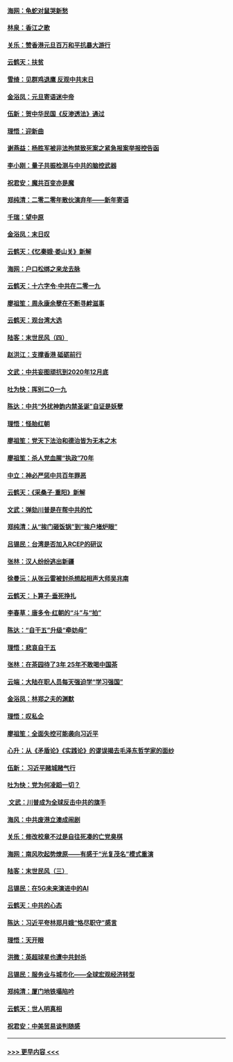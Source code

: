 #### [海网：龟蛇对鼠哭新愁](../pages/nsc993/n11764895.md?t=01031601) 
#### [林泉：香江之歌](../pages/nsc993/n11764415.md?t=01031601) 
#### [关乐：赞香港元旦百万和平抗暴大游行](../pages/nsc993/n11764382.md?t=01031601) 
#### [云鹤天：扶贫](../pages/nsc993/n11764245.md?t=01031601) 
#### [雪绮：见群鸡退鹰  反观中共末日](../pages/nsc993/n11762112.md?t=01031601) 
#### [金浴凤：元旦寄语迷中帝](../pages/nsc993/n11761788.md?t=01031601) 
#### [伍新：贺中华民国《反渗透法》通过](../pages/nsc993/n11761994.md?t=01031601) 
#### [理悟：迎新曲](../pages/nsc993/n11761152.md?t=01031601) 
#### [谢燕益：杨胜军被非法拘禁致死案之紧急报案举报控告函](../pages/nsc993/n11756134.md?t=01031601) 
#### [李小刚：量子共振检测与中共的脑控武器](../pages/nsc993/n11754518.md?t=01031601) 
#### [祝君安：魔共百变亦是魔](../pages/nsc993/n11754469.md?t=01031601) 
#### [郑纯清：二零二零年散伙演弃年——新年寄语](../pages/nsc993/n11754195.md?t=01031601) 
#### [千瑞：望中原](../pages/nsc993/n11754159.md?t=01031601) 
#### [金浴凤：末日叹](../pages/nsc993/n11752359.md?t=01031601) 
#### [云鹤天：《忆秦娥‧娄山关》新解](../pages/nsc993/n11752348.md?t=01031601) 
#### [海网：户口松绑之来龙去脉](../pages/nsc993/n11752328.md?t=01031601) 
#### [云鹤天：十六字令‧中共在二零一九](../pages/nsc993/n11752305.md?t=01031601) 
#### [廖祖笙：周永康余孽在不断寻衅滋事](../pages/nsc993/n11751013.md?t=01031601) 
#### [云鹤天：观台湾大选](../pages/nsc993/n11751007.md?t=01031601) 
#### [陆客：末世民风（四）](../pages/nsc993/n11749203.md?t=01031601) 
#### [赵洪江：支撑香港 砥砺前行](../pages/nsc993/n11748482.md?t=01031601) 
#### [文武：中共妄图顽抗到2020年12月底](../pages/nsc993/n11748446.md?t=01031601) 
#### [吐为快：挥别二O一九](../pages/nsc993/n11748411.md?t=01031601) 
#### [陈达：中共“外扰神韵内禁圣诞”自证是妖孽](../pages/nsc993/n11748226.md?t=01031601) 
#### [理悟：怪胎红朝](../pages/nsc993/n11748206.md?t=01031601) 
#### [廖祖笙：党天下法治和德治皆为无本之木](../pages/nsc993/n11748135.md?t=01031601) 
#### [廖祖笙：杀人党血腥“执政”70年](../pages/nsc993/n11745144.md?t=01031601) 
#### [中立：神必严惩中共百年罪恶](../pages/nsc993/n11744970.md?t=01031601) 
#### [云鹤天：《采桑子‧重阳》新解](../pages/nsc993/n11744948.md?t=01031601) 
#### [文武：弹劾川普是在帮中共的忙](../pages/nsc993/n11744758.md?t=01031601) 
#### [郑纯清：从“挨门砸饭锅”到“挨户堵炉眼”](../pages/nsc993/n11744745.md?t=01031601) 
#### [吕锡民：台湾是否加入RCEP的研议](../pages/nsc993/n11744701.md?t=01031601) 
#### [张林：汉人纷纷逃出新疆](../pages/nsc993/n11743530.md?t=01031601) 
#### [徐曼沅：从张云雷被封杀想起相声大师吴兆南](../pages/nsc993/n11741816.md?t=01031601) 
#### [云鹤天：卜算子‧垂死挣扎](../pages/nsc993/n11739956.md?t=01031601) 
#### [李春草：唐多令‧红朝的“斗”与“拍”](../pages/nsc993/n11739830.md?t=01031601) 
#### [陈达：“自干五”升级“牵妨母”](../pages/nsc993/n11739724.md?t=01031601) 
#### [理悟：悲哀自干五](../pages/nsc993/n11739547.md?t=01031601) 
#### [张林：在茶园待了3年 25年不敢喝中国茶](../pages/nsc993/n11739240.md?t=01031601) 
#### [云端：大陆在职人员每天强迫学“学习强国”](../pages/nsc993/n11738735.md?t=01031601) 
#### [金浴凤：林郑之夫的渊默](../pages/nsc993/n11737735.md?t=01031601) 
#### [理悟：叹私企](../pages/nsc993/n11737715.md?t=01031601) 
#### [廖祖笙：全面失控可能袭向习近平](../pages/nsc993/n11737704.md?t=01031601) 
#### [心升：从《矛盾论》《实践论》的谬误揭去毛泽东哲学家的面纱](../pages/nsc993/n11736962.md?t=01031601) 
#### [伍新： 习近平赌城赌气行](../pages/nsc993/n11736929.md?t=01031601) 
#### [吐为快：党为何凌蹈一切？](../pages/nsc993/n11736915.md?t=01031601) 
#### [ 文武：川普成为全球反击中共的旗手](../pages/nsc993/n11736882.md?t=01031601) 
#### [海风：中共废港立澳成闹剧](../pages/nsc993/n11735857.md?t=01031601) 
#### [关乐：修改校章不过是自往死凑的亡党臭棋](../pages/nsc993/n11735097.md?t=01031601) 
#### [海网：南风吹起势燎原——有感于“光复茂名”模式重演](../pages/nsc993/n11732308.md?t=01031601) 
#### [陆客：末世民风（三）](../pages/nsc993/n11732211.md?t=01031601) 
#### [吕锡民：在5G未来演进中的AI](../pages/nsc993/n11730010.md?t=01031601) 
#### [云鹤天：中共的心态](../pages/nsc993/n11729906.md?t=01031601) 
#### [陈达：习近平夸林郑月娥“恪尽职守”感言](../pages/nsc993/n11729881.md?t=01031601) 
#### [理悟：天开眼](../pages/nsc993/n11729699.md?t=01031601) 
#### [洪微：英超球星也遭中共封杀](../pages/nsc993/n11727243.md?t=01031601) 
#### [吕锡民：服务业与城市化——全球宏观经济转型](../pages/nsc993/n11725845.md?t=01031601) 
#### [郑纯清：厦门地铁塌陷吟](../pages/nsc993/n11725813.md?t=01031601) 
#### [云鹤天：世人明真相](../pages/nsc993/n11725621.md?t=01031601) 
#### [祝君安：中美贸易谈判随感](../pages/nsc993/n11725609.md?t=01031601) 

----
#### [ >>> 更早内容 <<< ](../indexes/nsc993-earlier.md)
